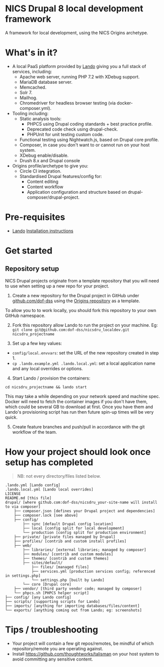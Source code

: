# NICS Drupal 8 local development framework

A framework for local development, using the NICS Origins archetype.

# What's in it?

- A local PaaS platform provided by [Lando](https://github.com/lando/lando) giving you a full stack of services, including:
    - Apache web server, running PHP 7.2 with XDebug support.
    - MariaDB database server.
    - Memcached.
    - Solr 7.
    - Mailhog.
    - Chromedriver for headless browser testing (via docker-composer.yml).
- Tooling including:
    - Static analysis tools:
        - PHPCS using Drupal coding standards + best practice profile.
        - Deprecated code check using drupal-check.
        - PHPUnit for unit testing custom code. 
    - Functional testing using Nightwatch.js, based on Drupal core profile.
    - Composer, in case you don't want to or cannot run on your host system.
    - XDebug enable/disable.
    - Drush 8.x and Drupal console
- Origins profile/archetype to give you:
    - Circle CI integration.
    - Standardised Drupal features/config for:
        - Content editing
        - Content workflow
        - Application configuration and structure based on drupal-composer/drupal-project.

# Pre-requisites

- [Lando](https://github.com/lando/lando) [Installation instructions](https://docs.lando.dev/basics/installation.html)

# Get started

## Repository setup

NICS Drupal projects originate from a template repository that you will need to use when setting up a new repo for your project.

1. Create a new repository for the Drupal project in GitHub under [github.com/dof-dss](https://github.com/dof-dss) using the [Origins repository](https://github.com/dof-dss/nicsdru_origins_drupal) as a template.

To allow you to to work locally, you should fork this repository to your own GitHub namespace.

2. Fork this repository allow Lando to run the project on your machine. Eg: `git clone git@github.com:dof-dss/nicsdru_localdev.git nicsdru_projectname`

3. Set up a few key values:

- `config/local.envvars`: set the URL of the new repository created in step 1.
- `cp .lando.example.yml .lando.local.yml`: set a local application name and any local overrides or options.

4. Start Lando / provision the containers:

`cd nicsdru_projectname && lando start`

This may take a while depending on your network speed and machine spec. Docker will need to fetch the container images
if you don't have them, which could be several GB to download at first. Once you have them and Lando's provisioning
script has run then future spin-up times will be very quick.

5. Create feature branches and push/pull in accordance with the git workflow of the team.

# How your project should look once setup has completed

> NB: not every directory/files listed below.

```
.lando.yml [Lando config]
.lando.local.yml [Lando local overrides]
LICENSE
README.md [this file]
drupal/ [where github.com:dof-dss/nicsdru_your-site-name will install to via composer]
    ├── composer.json [defines your Drupal project and dependencies]
    ├── composer.lock [see above]
    ├── config/
        ├── sync [default Drupal config location]
        ├── local [config split for local development]
        └── production [config split for production environment]
    ├── private/ [private files managed by Drupal]
    ├── profiles/ [contrib and custom install profiles]
    ├── web/
        ├── libraries/ [external libraries; managed by composer]
        ├── modules/ [contrib and custom modules]
        ├── themes/ [contrib and custom themes]
        ├── sites/default/
            ├── files/ [managed files]
            ├── services.yml [production services config; referenced in settings.php]
            └── settings.php [built by Lando]
        └── core [Drupal core]
    ├── vendor/ [third party vendor code; managed by composer]
    └── phpcs.sh [PHPCS helper script]
├── config/ [any Lando config]
├── scripts/ [supporting scripts for Lando]
├── imports/ [anything for importing databases/files/content]
└── exports/ [anything coming out from Lando; eg: screenshots]
```

# Tips / troubleshooting

- Your project will contain a few git repos/remotes, be mindful of which repository/remote you are operating against.
- Install https://github.com/thoughtworks/talisman on your host system to avoid committing any sensitive content.
